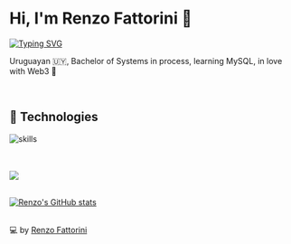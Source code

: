 # Hi, I'm Renzo Fattorini 👋

[![Typing SVG](https://readme-typing-svg.herokuapp.com?font=comfortaa&color=016EEA&size=24&width=500&lines=Uruguayan+software+developer;Currently+studying+Bachelor+of+Systems)](https://git.io/typing-svg)

Uruguayan 🇺🇾, Bachelor of Systems in process, learning MySQL, in love with Web3 💙

<br>

## 🔧 Technologies

![skills](https://skillicons.dev/icons?i=html,css,js,nodejs,mysql,mongodb,git,bash,c,cpp,cs,arduino,haskell,solidity,wordpress,vscode,ps,ai&theme=light&size=small)

<!---
[![Renzo's GitHub stats](https://github-readme-stats.vercel.app/api?username=renzofatto)](https://github.com/renzofatto/github-readme-stats)
[![Top Langs](https://github-readme-stats.vercel.app/api/top-langs/?username=renzofatto&layout=compact)](https://github.com/anuraghazra/github-readme-stats)
--->

<br>
<br>
<img src="https://github-readme-stats.vercel.app/api/top-langs/?username=renzofatto"/>
<br>
<br>
    
[![Renzo's GitHub stats](https://github-readme-stats.vercel.app/api?username=renzofatto)](https://github.com/anuraghazra/github-readme-stats&count_private=true)
<br>
<br>

💻 by [Renzo Fattorini](https://github.com/renzofatto)
